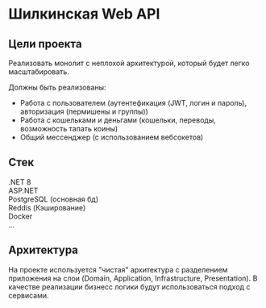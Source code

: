 # Шилкинская Web API

## Цели проекта
Реализовать монолит с неплохой архитектурой, который будет легко масштабировать. 

Должны быть реализованы:

* Работа с пользователем (аутентефикация (JWT, логин и пароль), авторизация (пермишены и группы))
* Работа с кошельками и деньгами (кошельки, переводы, возможность тапать коины)
* Общий мессенджер (с использованием вебсокетов)

## Стек
.NET 8 \
ASP.NET \
PostgreSQL (основная бд) \
Reddis (Кэширование) \
Docker \
...


## Архитектура
На проекте используется "чистая" архитектура с разделением приложения на слои (Domain, Application, Infrastructure, Presentation).
В качестве реализации бизнесс логики будут использоваться подход с сервисами.
